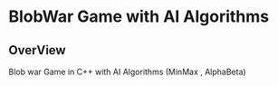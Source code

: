# BlobWar Game with AI Algorithms
## OverView
Blob war Game in C++ with AI Algorithms (MinMax , AlphaBeta)
